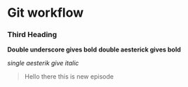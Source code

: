 # Git workflow

### Third Heading

__Double underscore gives bold__
**double aesterick gives bold**

*single aesterik give italic*

> Hello there this is new episode
